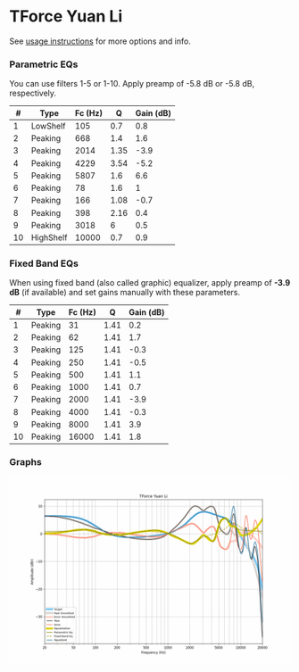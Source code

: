 # TForce Yuan Li
See [usage instructions](https://github.com/jaakkopasanen/AutoEq#usage) for more options and info.

### Parametric EQs
You can use filters 1-5 or 1-10. Apply preamp of -5.8 dB or -5.8 dB, respectively.

|   # | Type      |   Fc (Hz) |    Q |   Gain (dB) |
|-----|-----------|-----------|------|-------------|
|   1 | LowShelf  |       105 | 0.7  |         0.8 |
|   2 | Peaking   |       668 | 1.4  |         1.6 |
|   3 | Peaking   |      2014 | 1.35 |        -3.9 |
|   4 | Peaking   |      4229 | 3.54 |        -5.2 |
|   5 | Peaking   |      5807 | 1.6  |         6.6 |
|   6 | Peaking   |        78 | 1.6  |         1   |
|   7 | Peaking   |       166 | 1.08 |        -0.7 |
|   8 | Peaking   |       398 | 2.16 |         0.4 |
|   9 | Peaking   |      3018 | 6    |         0.5 |
|  10 | HighShelf |     10000 | 0.7  |         0.9 |

### Fixed Band EQs
When using fixed band (also called graphic) equalizer, apply preamp of **-3.9 dB** (if available) and set gains manually with these parameters.

|   # | Type    |   Fc (Hz) |    Q |   Gain (dB) |
|-----|---------|-----------|------|-------------|
|   1 | Peaking |        31 | 1.41 |         0.2 |
|   2 | Peaking |        62 | 1.41 |         1.7 |
|   3 | Peaking |       125 | 1.41 |        -0.3 |
|   4 | Peaking |       250 | 1.41 |        -0.5 |
|   5 | Peaking |       500 | 1.41 |         1.1 |
|   6 | Peaking |      1000 | 1.41 |         0.7 |
|   7 | Peaking |      2000 | 1.41 |        -3.9 |
|   8 | Peaking |      4000 | 1.41 |        -0.3 |
|   9 | Peaking |      8000 | 1.41 |         3.9 |
|  10 | Peaking |     16000 | 1.41 |         1.8 |

### Graphs
![](./TForce%20Yuan%20Li.png)
